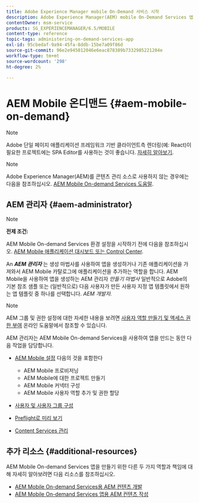```yaml
---
title: Adobe Experience Manager mobile On-Demand 서비스 시작
description: Adobe Experience Manager(AEM) mobile On-Demand Services 앱 관리를 시작합니다. 이 섹션에서는 온디맨드 서비스를 위한 AEM 관리자의 역할과 책임에 대한 개요를 제공합니다.
contentOwner: msm-service
products: SG_EXPERIENCEMANAGER/6.5/MOBILE
content-type: reference
topic-tags: administering-on-demand-services-app
exl-id: 95cbedaf-9a94-45fa-8ddb-15be7a09f86d
source-git-commit: 96e2e945012046e6eac878389b7332985221204e
workflow-type: tm+mt
source-wordcount: '298'
ht-degree: 2%

---
```


# AEM Mobile 온디맨드 {#aem-mobile-on-demand}

>[!NOTE]
>
>Adobe 단일 페이지 애플리케이션 프레임워크 기반 클라이언트측 렌더링(예: React)이 필요한 프로젝트에는 SPA Editor를 사용하는 것이 좋습니다. [자세히 알아보기](/help/sites-developing/spa-overview.md).

>[!NOTE]
>
>Adobe Experience Manager(AEM)를 콘텐츠 관리 소스로 사용하지 않는 경우에는 다음을 참조하십시오. [AEM Mobile On-demand Services 도움말](https://helpx.adobe.com/digital-publishing-solution/topics.html).

## AEM 관리자 {#aem-administrator}

>[!NOTE]
>
>**전제 조건:**
>
>AEM Mobile On-demand Services 환경 설정을 시작하기 전에 다음을 참조하십시오. [AEM Mobile 애플리케이션 대시보드 또는 Control Center](/help/mobile/mobile-apps-ondemand-application-dashboard.md).

An ***AEM 관리자*** 는 생성 마법사를 사용하여 앱을 생성하거나 기존 애플리케이션을 가져와서 AEM Mobile 카탈로그에 애플리케이션을 추가하는 역할을 합니다. AEM Mobile을 사용하여 앱을 생성하는 AEM 관리자 *만들기 마법사* 일반적으로 Adobe의 기본 참조 샘플 또는 (일반적으로) 다음 사용자가 만든 사용자 지정 앱 템플릿에서 원하는 앱 템플릿 중 하나를 선택합니다. *AEM 개발자.*

>[!NOTE]
>
>AEM 그룹 및 권한 설정에 대한 자세한 내용을 보려면 [사용자 역할 만들기 및 액세스 권한 부여](https://helpx.adobe.com/digital-publishing-solution/help/account-admin-dps.html) 온라인 도움말에서 참조할 수 있습니다.

AEM 관리자는 AEM Mobile On-demand Services을 사용하여 앱을 만드는 동안 다음 작업을 담당합니다.

* [AEM Mobile 설정](/help/mobile/aem-mobile-setup.md) 다음의 것을 포함한다

   * AEM Mobile 프로비저닝
   * AEM Mobile에 대한 프로젝트 만들기
   * AEM Mobile 커넥터 구성
   * AEM Mobile 사용자 역할 추가 및 권한 할당

* [사용자 및 사용자 그룹 구성](/help/mobile/aem-mobile-configure-users.md)
* [Preflight로 미리 보기](/help/mobile/aem-mobile-manage-ondemand-services.md)
* [Content Services 관리](/help/mobile/developing-content-services.md)

## 추가 리소스 {#additional-resources}

AEM Mobile On-demand Services 앱을 만들기 위한 다른 두 가지 역할과 책임에 대해 자세히 알아보려면 다음 리소스를 참조하십시오.

* [AEM Mobile On-demand Services용 AEM 컨텐츠 개발](/help/mobile/aem-mobile-on-demand.md)
* [AEM Mobile On-demand Services 앱용 AEM 컨텐츠 작성](/help/mobile/mobile-apps-ondemand.md)
